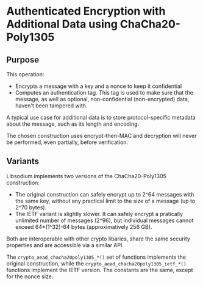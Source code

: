 # Authenticated Encryption with Additional Data using ChaCha20-Poly1305

## Purpose

This operation:
- Encrypts a message with a key and a nonce to keep it confidential
- Computes an authentication tag. This tag is used to make sure that the message, as well as optional, non-confidential (non-encrypted) data, haven't been tampered with.

A typical use case for additional data is to store protocol-specific metadata about the message, such as its length and encoding.

The chosen construction uses encrypt-then-MAC and decryption will never be performed, even partially, before verification.

## Variants

Libsodium implements two versions of the ChaCha20-Poly1305 construction:
- The original construction can safely encrypt up to 2^64 messages with the same key, without any practical limit to the size of a message (up to 2^70 bytes).
- The IETF variant is slightly slower. It can safely encrypt a pratically unlimited number of messages (2^96), but individual messages cannot exceed 64*(1^32)-64 bytes (approximatively 256 GB).

Both are interoperable with other crypto libaries, share the same security properties and are accessible via a similar API.

The `crypto_aead_chacha20poly1305_*()` set of functions implements the original construction, while the `crypto_aead_chacha20poly1305_ietf_*()` functions implement the IETF version.
The constants are the same, except for the nonce size.
